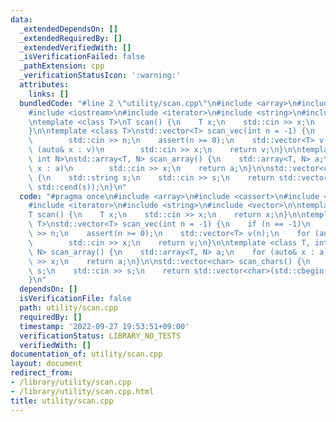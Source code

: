 ```yaml
---
data:
  _extendedDependsOn: []
  _extendedRequiredBy: []
  _extendedVerifiedWith: []
  _isVerificationFailed: false
  _pathExtension: cpp
  _verificationStatusIcon: ':warning:'
  attributes:
    links: []
  bundledCode: "#line 2 \"utility/scan.cpp\"\n#include <array>\n#include <cassert>\n\
    #include <iostream>\n#include <iterator>\n#include <string>\n#include <vector>\n\
    \ntemplate <class T>\nT scan() {\n    T x;\n    std::cin >> x;\n    return x;\n\
    }\n\ntemplate <class T>\nstd::vector<T> scan_vec(int n = -1) {\n    if (n == -1)\n\
    \        std::cin >> n;\n    assert(n >= 0);\n    std::vector<T> v(n);\n    for\
    \ (auto& x : v)\n        std::cin >> x;\n    return v;\n}\n\ntemplate <class T,\
    \ int N>\nstd::array<T, N> scan_array() {\n    std::array<T, N> a;\n    for (auto&\
    \ x : a)\n        std::cin >> x;\n    return a;\n}\n\nstd::vector<char> scan_chars()\
    \ {\n    std::string s;\n    std::cin >> s;\n    return std::vector<char>(std::cbegin(s),\
    \ std::cend(s));\n}\n"
  code: "#pragma once\n#include <array>\n#include <cassert>\n#include <iostream>\n\
    #include <iterator>\n#include <string>\n#include <vector>\n\ntemplate <class T>\n\
    T scan() {\n    T x;\n    std::cin >> x;\n    return x;\n}\n\ntemplate <class\
    \ T>\nstd::vector<T> scan_vec(int n = -1) {\n    if (n == -1)\n        std::cin\
    \ >> n;\n    assert(n >= 0);\n    std::vector<T> v(n);\n    for (auto& x : v)\n\
    \        std::cin >> x;\n    return v;\n}\n\ntemplate <class T, int N>\nstd::array<T,\
    \ N> scan_array() {\n    std::array<T, N> a;\n    for (auto& x : a)\n        std::cin\
    \ >> x;\n    return a;\n}\n\nstd::vector<char> scan_chars() {\n    std::string\
    \ s;\n    std::cin >> s;\n    return std::vector<char>(std::cbegin(s), std::cend(s));\n\
    }\n"
  dependsOn: []
  isVerificationFile: false
  path: utility/scan.cpp
  requiredBy: []
  timestamp: '2022-09-27 19:53:51+09:00'
  verificationStatus: LIBRARY_NO_TESTS
  verifiedWith: []
documentation_of: utility/scan.cpp
layout: document
redirect_from:
- /library/utility/scan.cpp
- /library/utility/scan.cpp.html
title: utility/scan.cpp
---
```

